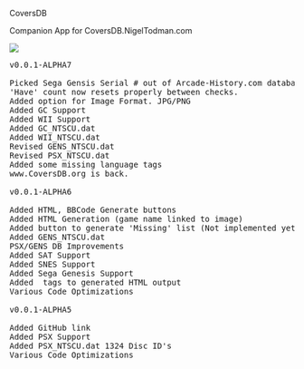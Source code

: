 CoversDB

Companion App for CoversDB.NigelTodman.com

<img src="https://i.gyazo.com/32eb011e2007b1150edad73cddd6393d.png">

<pre>
v0.0.1-ALPHA7

Picked Sega Gensis Serial # out of Arcade-History.com database.
'Have' count now resets properly between checks.
Added option for Image Format. JPG/PNG
Added GC Support
Added WII Support
Added GC_NTSCU.dat
Added WII_NTSCU.dat
Revised GENS_NTSCU.dat
Revised PSX_NTSCU.dat
Added some missing language tags
www.CoversDB.org is back.

v0.0.1-ALPHA6

Added HTML, BBCode Generate buttons
Added HTML Generation (game name linked to image)
Added button to generate 'Missing' list (Not implemented yet)
Added GENS_NTSCU.dat
PSX/GENS DB Improvements
Added SAT Support
Added SNES Support
Added Sega Genesis Support
Added <span> tags to generated HTML output
Various Code Optimizations

v0.0.1-ALPHA5

Added GitHub link
Added PSX Support
Added PSX_NTSCU.dat 1324 Disc ID's
Various Code Optimizations
</pre>
